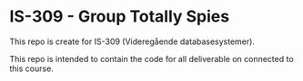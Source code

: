 # IS-309 - Group Totally Spies
This repo is create for IS-309 (Videregående databasesystemer).

This repo is intended to contain the code for all deliverable on connected to this course.

